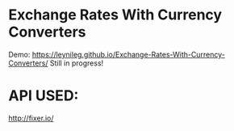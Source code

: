 # Exchange Rates With Currency Converters
Demo: https://leynileg.github.io/Exchange-Rates-With-Currency-Converters/
Still in progress!
# API USED:
http://fixer.io/
